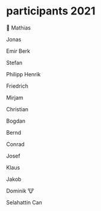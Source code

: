 # participants 2021

:snail: Mathias

Jonas

Emir Berk

Stefan

Philipp Henrik

Friedrich

Mirjam

Christian

Bogdan

Bernd

Conrad

Josef

Klaus

Jakob

Dominik :cow:

Selahattin Can
